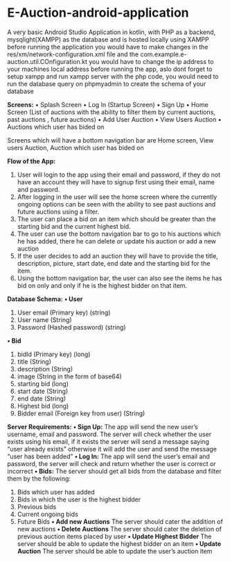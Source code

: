 # E-Auction-android-application

A very basic Android Studio Application in kotlin, with PHP as a backend, mysqlight(XAMPP) as the database and is hosted locally using XAMPP
before running the application you would have to make changes in the res/xm/network-configuration.xml file and the com.example.e-auction.util.COnfiguration.kt
you would have to change the ip address to your machines local address before running the app, aslo dont forget to setup xampp and run xampp server with the php code, you would need to run the database query on phpmyadmin to create the schema of your database

**Screens:**
•	Splash Screen
•	Log In (Startup Screen) 
•	Sign Up
•	Home Screen (List of auctions with the ability to filter them by current auctions, past auctions , future auctions)
•	Add User Auction 
•	View Users Auction
•	Auctions which user has bided on

Screens which will have a bottom navigation bar are Home screen, View users Auction, Auction which user has bided on

**Flow of the App:**
1.	User will login to the app using their email and password, if they do not have an account they will have to signup first using their email, name and password.
2.	After logging in the user will see the home screen where the currently ongoing options can be seen with the ability to see past auctions and future auctions using a filter.
3.	The user can place a bid on an item which should be greater than the starting bid and the current highest bid.
4.	The user can use the bottom navigation bar to go to his auctions which he has added, there he can delete or update his auction or add a new auction
5.	If the user decides to add an auction they will have to provide the title, description, picture, start date, end date and the starting bid for the item.
6.	Using the bottom navigation bar, the user can also see the items he has bid on only and only if he is the highest bidder on that item.





**Database Schema:**
**•	User**
1)	User email (Primary key) (string)
2)	User name (String)
3)	Password (Hashed password) (string)

**•	Bid**
1)	bidId (Primary key) (long)
2)	title (String)
3)	description (String)
4)	image (String in the form of base64)
5)	starting bid (long)
6)	start date (String)
7)	end date (String)
8)	Highest bid (long)
9)	Bidder email (Foreign key from user) (String)

**Server Requirements:**
**•	Sign Up:**
The app will send the new user’s username, email and password. The server will check whether the user exists using his email, if it exists the server will send a message saying “user already exists” otherwise it will add the user and send the message “user has been added” 
**•	Log In:**
The app will send the user’s email and password, the server will check and return whether the user is correct or incorrect
**•	Bids:**
The server should get all bids from the database and filter them by the following:
1.	Bids which user has added
2.	Bids in which the user is the highest bidder
3.	Previous bids
4.	Current ongoing bids
5.	Future Bids
**•	Add new Auctions**
The server should cater the addition of new auctions
**•	Delete Auctions**
The server should cater the deletion of previous auction items placed by user
**•	Update Highest Bidder**
The server should be able to update the highest bidder on an item
**•	Update Auction**
The server should be able to update the user’s auction item




